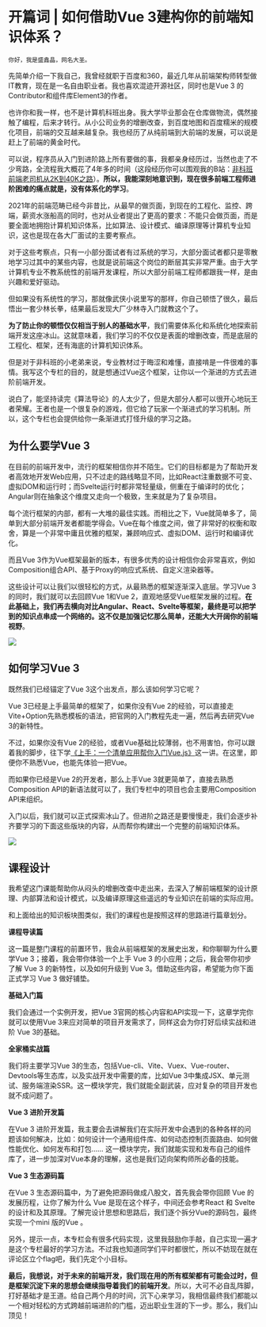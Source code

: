 # 开篇词 | 如何借助Vue 3建构你的前端知识体系？

    你好，我是盛鑫晶，网名大圣。

先简单介绍一下我自己，我曾经就职于百度和360，最近几年从前端架构师转型做IT教育，现在是一名自由职业者。我也喜欢混迹开源社区，同时也是Vue 3 的Contributor和组件库Element3的作者。

也许你和我一样，也不是计算机科班出身。我大学毕业那会在仓库做物流，偶然接触了编程，后来才转行。从小公司业务的增删改查，到百度地图和百度糯米的规模化项目，前端的交互越来越复杂。我也经历了从纯前端到大前端的发展，可以说是赶上了前端的黄金时代。

可以说，程序员从入门到进阶路上所有要做的事，我都亲身经历过，当然也走了不少弯路，全流程我大概花了4年多的时间（这段经历你可以围观我的B站：[非科班前端老司机从2K到40K之路](https://www.bilibili.com/video/BV1cV411Y77T/)）。**所以，我能深刻地意识到，现在很多前端工程师进阶困难的痛点就是，没有体系化的学习**。

2021年的前端范畴已经今非昔比，从最早的做页面，到现在的工程化、监控、跨端，薪资水涨船高的同时，也对从业者提出了更高的要求：不能只会做页面，而是要全面地拥抱计算机知识体系，比如算法、设计模式、编译原理等计算机专业知识，这也是现在各大厂面试的主要考察点。

对于这些考察点，只有一小部分面试者有过系统的学习，大部分面试者都只是零散地学习过其中的某些内容，也就是说前端这个岗位的断层其实非常严重。由于大学计算机专业不教系统性的前端开发课程，所以大部分前端工程师都跟我一样，是由兴趣和爱好驱动。

但如果没有系统性的学习，那就像武侠小说里写的那样，你自己顿悟了很久，最后悟出一套少林长拳，结果最后发现大厂少林寺入门就教这个了。

**为了防止你的顿悟仅仅相当于别人的基础水平**，我们需要体系化和系统化地探索前端开发这座冰山。这就意味着，我们学习的不仅仅是表面的增删改查，而是底层的工程化、框架，还有海底的计算机知识体系。

但是对于非科班的小老弟来说，专业教材过于晦涩和难懂，直接啃是一件很难的事情。我写这个专栏的目的，就是想通过Vue这个框架，让你以一个渐进的方式去进阶前端开发。

说白了，能坚持读完《算法导论》的人太少了，但是大部分人都可以很开心地玩王者荣耀。王者也是一个很复杂的游戏，但它给了玩家一个渐进式的学习机制。所以，这个专栏也会提供给你一条渐进式打怪升级的学习之路。

## 为什么要学Vue 3

在目前的前端开发中，流行的框架相信你并不陌生。它们的目标都是为了帮助开发者高效地开发Web应用，只不过走的路线略显不同，比如React注重数据不可变、虚拟DOM和运行时；而Svelte运行时都非常轻量级，侧重在于编译时的优化；Angular则在抽象这个维度又走向一个极致，生来就是为了复杂项目。

每个流行框架的内部，都有一大堆的最佳实践。而相比之下，Vue就简单多了，简单到大部分前端开发者都能学得会。Vue在每个维度之间，做了非常好的权衡和取舍，算是一个非常中庸且优雅的框架，兼顾响应式、虚拟DOM、运行时和编译优化。

而且Vue 3作为Vue框架最新的版本，有很多优秀的设计相信你会非常喜欢，例如Composition组合API、基于Proxy的响应式系统、自定义渲染器等。

这些设计可以让我们以很轻松的方式，从最熟悉的框架逐渐深入底层。学习Vue 3的同时，我们就可以去回顾Vue 1和Vue 2，直观地感受Vue框架发展的过程。**在此基础上，我们再去横向对比Angular、React、Svelte等框架，最终是可以把学到的知识点串成一个网络的。这不仅是加强记忆那么简单，还能大大开阔你的前端视野**。

![](https://static001.geekbang.org/resource/image/0a/be/0acf4884eccd8266a016c555651a09be.jpg?wh=6000x3000)

## 如何学习Vue 3

既然我们已经锚定了Vue 3这个出发点，那么该如何学习它呢？

Vue 3已经是上手最简单的框架了，如果你没有Vue 2的经验，可以直接走Vite+Option先熟悉模板的语法，把官网的入门教程先走一遍，然后再去研究Vue 3的新特性。

不过，如果你没有Vue 2的经验，或者Vue基础比较薄弱，也不用害怕，你可以跟着我的脚步，往下学[《上手：一个清单应用帮你入门Vue.js》](http://time.geekbang.org/column/article/428106)这一讲。在这里，即便你不熟悉Vue，也能先体验一把Vue。

而如果你已经是Vue 2的开发者，那么上手Vue 3就更简单了，直接去熟悉Composition API的新语法就可以了，我们专栏中的项目也会主要用Composition API来组织。

入门以后，我们就可以正式探索冰山了。但进阶之路还是要慢慢走，我们会逐步补齐要学习的下面这些版块的内容，从而帮你构建出一个完整的前端知识体系。

![](https://static001.geekbang.org/resource/image/b8/95/b8fa99b00f432b7df6d3a292ec0a8095.jpg?wh=1624x1306)

## 课程设计

我希望这门课能帮助你从闷头的增删改查中走出来，去深入了解前端框架的设计原理、内部算法和设计模式，以及编译原理这些遥远的专业知识在前端的实际应用。

和上面给出的知识板块图类似，我们的课程也是按照这样的思路进行篇章划分。

**课程导读篇**

这一篇是整门课程的前置环节，我会从前端框架的发展史出发，和你聊聊为什么要学Vue 3；接着，我会带你体验一个上手 Vue 3 的小应用；之后，我会带你初步了解 Vue 3 的新特性，以及如何升级到 Vue 3。借助这些内容，希望能为你下面正式学习 Vue 3 做好铺垫。

**基础入门篇**

我们会通过⼀个实例开发，把Vue 3官⽹的核⼼内容和API实现⼀下，这章学完你就可以使用Vue 3来应对简单的项目开发需求了，同样这会为你打好后续实战和进阶 Vue 3的基础。

**全家桶实战篇**

我们将主要学习Vue 3的⽣态，包括Vue-cli、Vite、Vuex、Vue-router、Devtools等生态库，以及实战开发中需要的库，比如Vue 3中集成JSX、单元测试、服务端渲染SSR。这⼀模块学完，我们就能全副武装，应对复杂的项⽬开发也就不成问题了。

**Vue 3 进阶开发篇**

在Vue 3 进阶开发篇，我主要会去讲解我们在实际开发中会遇到的各种各样的问题该如何解决，比如：如何设计⼀个通用组件库、如何动态控制页面路由、如何做性能优化、如何发布和打包…… 这⼀模块学完，我们就能实现和发布自己的组件库了，进一步加深对Vue本身的理解，这也是我们迈向架构师所必备的技能。

**Vue 3 ⽣态源码篇**

在Vue 3 生态源码篇中，为了避免把源码做成⼋股⽂，首先我会带你回顾 Vue 的发展历程，让你了解为什么 Vue 是现在这个样⼦，中间还会参考React 和 Svelte的设计和及其原理。了解完设计思想和思路后，我们逐个拆分Vue的源码包，最终实现⼀个mini 版的Vue 。

另外，提示一点，本专栏会有很多代码实现，这里我鼓励你手敲，自己实现一遍才是这个专栏最好的学习方法。不过我也知道同学们平时都很忙，所以不妨现在就在评论区立个flag吧，我们先定个小目标。

**最后，我想说，对于未来的前端开发，我们现在用的所有框架都有可能会过时，但是框架沉淀下来的思想会继续指导着我们的前端开发**。所以，大可不必自乱阵脚，打好基础才是王道。给自己两个月的时间，沉下心来学习，我相信最终我们都能以一个相对轻松的方式跨越前端进阶的门槛，迈出职业生涯的下一步。那么，我们山顶见！
    